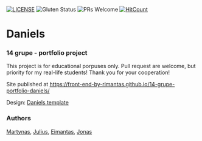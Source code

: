 [![LICENSE](https://img.shields.io/badge/license-MIT-blue.svg?style=flat-square)](https://github.com/belauzas/HTML5-website-template/blob/master/LICENSE.md)
![Gluten Status](https://img.shields.io/badge/Gluten-Free-green.svg)
![PRs Welcome](https://img.shields.io/badge/PRs-welcome-brightgreen.svg)
[![HitCount](http://hits.dwyl.com/front-end-by-rimantas/14-grupe-portfolio-daniels.svg)](http://hits.dwyl.com/front-end-by-rimantas/14-grupe-portfolio-daniels)

# Daniels
### 14 grupe - portfolio project

This project is for educational porpuses only. Pull request are welcome, but priority for my real-life students! Thank you for your cooperation!

Site published at https://front-end-by-rimantas.github.io/14-grupe-portfolio-daniels/

Design: [Daniels template](http://www.innovationplans.com/idesign/daniels/particles.html)

### Authors
[Martynas](https://github.com/QurTu), [Julius](https://github.com/Jul1us5), [Eimantas](https://github.com/Eiman99), [Jonas](https://github.com/jonas-davenis)
